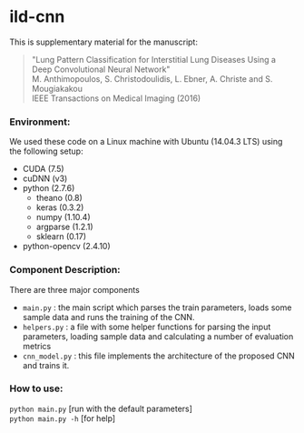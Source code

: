 # ild-cnn
This is supplementary material for the manuscript: 

>"Lung Pattern Classification for Interstitial Lung Diseases Using a Deep Convolutional Neural Network"  
M. Anthimopoulos, S. Christodoulidis, L. Ebner, A. Christe and S. Mougiakakou  
IEEE Transactions on Medical Imaging (2016)

### Environment:
We used these code on a Linux machine with Ubuntu (14.04.3 LTS) using the following setup:  
- CUDA (7.5)
- cuDNN (v3)
- python (2.7.6)
  * theano (0.8)
  * keras (0.3.2)
  * numpy (1.10.4)
  * argparse (1.2.1)
  * sklearn (0.17)
- python-opencv (2.4.10)

### Component Description:
There are three major components
- `main.py`      : the main script which parses the train parameters, loads some sample data and runs the training of the CNN.
- `helpers.py`    : a file with some helper functions for parsing the input parameters, loading sample data and calculating a number of evaluation metrics
- `cnn_model.py`  : this file implements the architecture of the proposed CNN and trains it.

### How to use:
`python main.py` [run with the default parameters]  
`python main.py -h` [for help]

